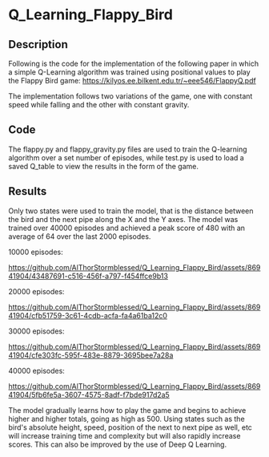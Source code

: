 # Q_Learning_Flappy_Bird

## Description

Following is the code for the implementation of the following paper in which a simple Q-Learning algorithm was trained using positional values to play the Flappy Bird game: https://kilyos.ee.bilkent.edu.tr/~eee546/FlappyQ.pdf

The implementation follows two variations of the game, one with constant speed while falling and the other with constant gravity.

## Code

The flappy.py and flappy_gravity.py files are used to train the Q-learning algorithm over a set number of episodes, while test.py is used to load a saved Q_table to view the results in the form of the game.

## Results

Only two states were used to train the model, that is the distance between the bird and the next pipe along the X and the Y axes. The model was trained over 40000 episodes and achieved a peak score of 480 with an average of 64 over the last 2000 episodes.

10000 episodes: 



https://github.com/AlThorStormblessed/Q_Learning_Flappy_Bird/assets/86941904/43487691-c516-456f-a797-f454ffce9b13




20000 episodes:





https://github.com/AlThorStormblessed/Q_Learning_Flappy_Bird/assets/86941904/cfb51759-3c61-4cdb-acfa-fa4a61ba12c0







30000 episodes:





https://github.com/AlThorStormblessed/Q_Learning_Flappy_Bird/assets/86941904/cfe303fc-595f-483e-8879-3695bee7a28a





40000 episodes:



https://github.com/AlThorStormblessed/Q_Learning_Flappy_Bird/assets/86941904/5fb6fe5a-3607-4575-8adf-f7bde917d2a5



The model gradually learns how to play the game and begins to achieve higher and higher totals, going as high as 500. Using states such as the bird's absolute height, speed, position of the next to next pipe as well, etc will increase training time and complexity but will also rapidly increase scores. This can also be improved by the use of Deep Q Learning.
